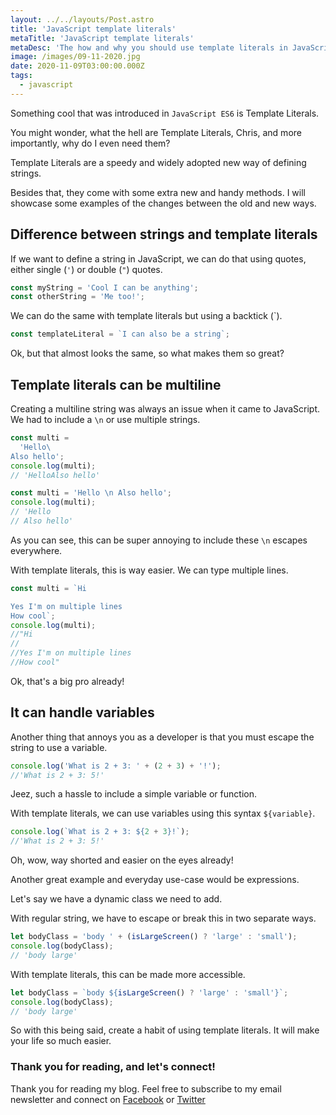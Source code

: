 ```yaml
---
layout: ../../layouts/Post.astro
title: 'JavaScript template literals'
metaTitle: 'JavaScript template literals'
metaDesc: 'The how and why you should use template literals in JavaScript'
image: /images/09-11-2020.jpg
date: 2020-11-09T03:00:00.000Z
tags:
  - javascript
---
```


Something cool that was introduced in `JavaScript ES6` is Template Literals.

You might wonder, what the hell are Template Literals, Chris, and more importantly, why do I even need them?

Template Literals are a speedy and widely adopted new way of defining strings.

Besides that, they come with some extra new and handy methods. I will showcase some examples of the changes between the old and new ways.

## Difference between strings and template literals

If we want to define a string in JavaScript, we can do that using quotes, either single (`'`) or double (`"`) quotes.

```js
const myString = 'Cool I can be anything';
const otherString = 'Me too!';
```

We can do the same with template literals but using a backtick (`).

```js
const templateLiteral = `I can also be a string`;
```

Ok, but that almost looks the same, so what makes them so great?

## Template literals can be multiline

Creating a multiline string was always an issue when it came to JavaScript. We had to include a `\n` or use multiple strings.

```js
const multi =
  'Hello\
Also hello';
console.log(multi);
// 'HelloAlso hello'

const multi = 'Hello \n Also hello';
console.log(multi);
// 'Hello
// Also hello'
```

As you can see, this can be super annoying to include these `\n` escapes everywhere.

With template literals, this is way easier. We can type multiple lines.

```js
const multi = `Hi

Yes I'm on multiple lines
How cool`;
console.log(multi);
//"Hi
//
//Yes I'm on multiple lines
//How cool"
```

Ok, that's a big pro already!

## It can handle variables

Another thing that annoys you as a developer is that you must escape the string to use a variable.

```js
console.log('What is 2 + 3: ' + (2 + 3) + '!');
//'What is 2 + 3: 5!'
```

Jeez, such a hassle to include a simple variable or function.

With template literals, we can use variables using this syntax `${variable}`.

```js
console.log(`What is 2 + 3: ${2 + 3}!`);
//'What is 2 + 3: 5!'
```

Oh, wow, way shorted and easier on the eyes already!

Another great example and everyday use-case would be expressions.

Let's say we have a dynamic class we need to add.

With regular string, we have to escape or break this in two separate ways.

```js
let bodyClass = 'body ' + (isLargeScreen() ? 'large' : 'small');
console.log(bodyClass);
// 'body large'
```

With template literals, this can be made more accessible.

```js
let bodyClass = `body ${isLargeScreen() ? 'large' : 'small'}`;
console.log(bodyClass);
// 'body large'
```

So with this being said, create a habit of using template literals. It will make your life so much easier.

### Thank you for reading, and let's connect!

Thank you for reading my blog. Feel free to subscribe to my email newsletter and connect on [Facebook](https://www.facebook.com/DailyDevTipsBlog) or [Twitter](https://twitter.com/DailyDevTips1)
